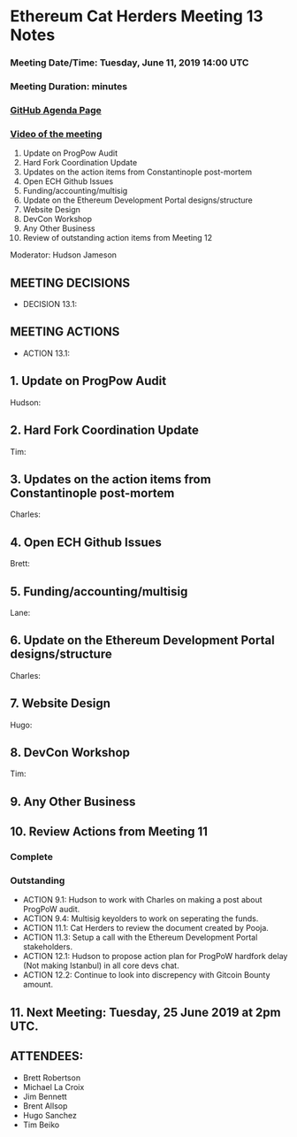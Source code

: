 # Ethereum Cat Herders Meeting 13 Notes
### Meeting Date/Time: Tuesday, June 11, 2019 14:00 UTC
### Meeting Duration:  minutes
### [GitHub Agenda Page](https://github.com/ethereum-cat-herders/PM/issues/71)
### [Video of the meeting]()

1. Update on ProgPow Audit
1. Hard Fork Coordination Update
1. Updates on the action items from Constantinople post-mortem
1. Open ECH Github Issues
1. Funding/accounting/multisig
1. Update on the Ethereum Development Portal designs/structure
1. Website Design
1. DevCon Workshop
1. Any Other Business
1. Review of outstanding action items from Meeting 12


Moderator: Hudson Jameson

## MEETING DECISIONS
- DECISION 13.1: 

## MEETING ACTIONS
- ACTION 13.1: 

## 1. Update on ProgPow Audit

Hudson: 

## 2. Hard Fork Coordination Update

Tim: 

## 3. Updates on the action items from Constantinople post-mortem

Charles: 

## 4. Open ECH Github Issues

Brett: 

## 5. Funding/accounting/multisig

Lane: 

## 6. Update on the Ethereum Development Portal designs/structure

Charles: 

## 7. Website Design

Hugo: 

## 8. DevCon Workshop

Tim: 

## 9. Any Other Business

## 10. Review Actions from Meeting 11

### Complete 


### Outstanding 
- ACTION 9.1: Hudson to work with Charles on making a post about ProgPoW audit.
- ACTION 9.4: Multisig keyolders to work on seperating the funds.
- ACTION 11.1: Cat Herders to review the document created by Pooja.
- ACTION 11.3: Setup a call with the Ethereum Development Portal stakeholders.
- ACTION 12.1: Hudson to propose action plan for ProgPoW hardfork delay (Not making Istanbul) in all core devs chat.
- ACTION 12.2: Continue to look into discrepency with Gitcoin Bounty amount.

## 11. Next Meeting: Tuesday, 25 June 2019 at 2pm UTC.

## ATTENDEES:

- Brett Robertson
- Michael La Croix
- Jim Bennett
- Brent Allsop
- Hugo Sanchez
- Tim Beiko
